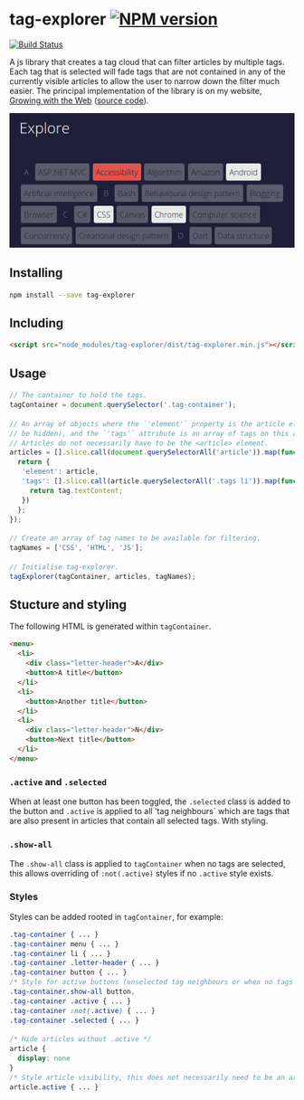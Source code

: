# tag-explorer [![NPM version](http://img.shields.io/npm/v/tag-explorer.svg?style=flat)](https://www.npmjs.org/package/tag-explorer)

[![Build Status](http://img.shields.io/travis/Tyriar/tag-explorer.svg?style=flat)](https://travis-ci.org/Tyriar/tag-explorer)

A js library that creates a tag cloud that can filter articles by multiple tags. Each tag that is selected will fade tags that are not contained in any of the currently visible articles to allow the user to narrow down the filter much easier. The principal implementation of the library is on my website, [Growing with the Web][1] ([source code][2]).

![tag-explorer example](images/example.png)

## Installing

```bash
npm install --save tag-explorer
```

## Including

```html
<script src="node_modules/tag-explorer/dist/tag-explorer.min.js"></script>
```

## Usage

```javascript
// The container to hold the tags.
tagContainer = document.querySelector('.tag-container');

// An array of objects where the `'element'` property is the article element (to
// be hidden), and the `'tags'` attribute is an array of tags on this article.
// Articles do not necessarily have to be the <article> element.
articles = [].slice.call(document.querySelectorAll('article')).map(function (article) {
  return {
   'element': article,
   'tags': [].slice.call(article.querySelectorAll('.tags li')).map(function (tag) {
     return tag.textContent;
   })
  };
});

// Create an array of tag names to be available for filtering.
tagNames = ['CSS', 'HTML', 'JS'];

// Initialise tag-explorer.
tagExplorer(tagContainer, articles, tagNames);
```

## Stucture and styling

The following HTML is generated within `tagContainer`.

```html
<menu>
  <li>
    <div class="letter-header">A</div>
    <button>A title</button>
  </li>
  <li>
    <button>Another title</button>
  </li>
  <li>
    <div class="letter-header">N</div>
    <button>Next title</button>
  </li>
</menu>
```

### `.active` and `.selected`

When at least one button has been toggled, the `.selected` class is added to the button and `.active` is applied to all 'tag neighbours` which are tags that are also present in articles that contain all selected tags. With styling.

### `.show-all`

The `.show-all` class is applied to `tagContainer` when no tags are selected, this allows overriding of `:not(.active)` styles if no `.active` style exists.

### Styles

Styles can be added rooted in `tagContainer`, for example:

```css
.tag-container { ... }
.tag-container menu { ... }
.tag-container li { ... }
.tag-container .letter-header { ... }
.tag-container button { ... }
/* Style for active buttons (unselected tag neighbours or when no tags are selected */
.tag-container.show-all button,
.tag-container .active { ... }
.tag-container :not(.active) { ... }
.tag-container .selected { ... }

/* Hide articles without .active */
article {
  display: none
}
/* Style article visibility, this does not necessarily need to be an article tag */
article.active { ... }
```



[1]: http://www.growingwiththeweb.com/
[2]: https://github.com/Tyriar/tyriar.github.io

